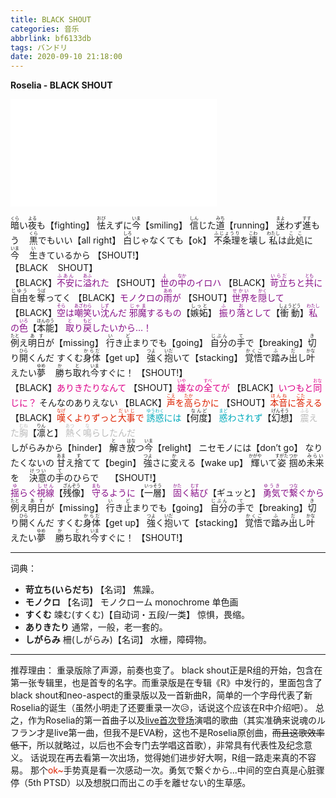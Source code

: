 ```yaml
---
title: BLACK SHOUT
categories: 音乐
abbrlink: bf6133db
tags: バンドリ
date: 2020-09-10 21:18:00
---
```

**Roselia - BLACK SHOUT**
<iframe frameborder="no" border="0" marginwidth="0" marginheight="0" width=330 height=86 src="//music.163.com/outchain/player?type=2&id=473817010&auto=0&height=66"></iframe>
<iframe frameborder="no" border="0" marginwidth="0" marginheight="0" width=330 height=86 src="//music.163.com/outchain/player?type=2&id=1294924594&auto=0&height=66"></iframe>

<ruby>暗<rt>くら</rt></ruby>い<ruby>夜<rt>よる</rt></ruby>も【fighting】
<ruby>怯<rt>おび</rt></ruby>えずに<ruby>今<rt>いま</rt></ruby>【smiling】
<ruby>信<rt>しん</rt></ruby>じた<ruby>道<rt>みち</rt></ruby>【running】
<ruby>迷<rt>まよ</rt></ruby>わず<ruby>進<rt>すす</rt></ruby>もう&nbsp;&nbsp;&nbsp;&nbsp;<ruby>黒<rt>くら</rt></ruby>でもいい【all right】
<ruby>白<rt>しろ</rt></ruby>じゃなくても【ok】
<ruby>不条理<rt>ふじょうり</rt></ruby>を<ruby>壊<rt>こわ</rt></ruby>し
<ruby>私<rt>わたし</rt></ruby>は<ruby>此処<rt>ここ</rt></ruby>に<ruby>今<rt>いま</rt></ruby>&nbsp;&nbsp;&nbsp;&nbsp;<ruby>生<rt>い</rt></ruby>きているから
【SHOUT!】
<br>
【BLACK&nbsp;&nbsp;&nbsp;&nbsp;SHOUT】
<br>
【BLACK】<span style="color:#881188"><ruby>不安<rt>ふあん</rt></ruby>に<ruby>溢<rt>あふ</rt></ruby>れた</span>
【SHOUT】<span style="color:#881188"><ruby>世<rt>よ</rt></ruby>の<ruby>中<rt>なか</rt></ruby>のイロハ</span>
【BLACK】<span style="color:#881188"><ruby>苛立<rt>いらだ</rt></ruby>ちと<ruby>共<rt>とも</rt></ruby>に</span>
<ruby>自由<rt>じゆう</rt></ruby>を<ruby>奪<rt>うば</rt></ruby>ってく
【BLACK】<span style="color:#881188">モノクロの<ruby>雨<rt>あめ</rt></ruby>が</span>
【SHOUT】<span style="color:#881188"><ruby>世界<rt>せかい</rt></ruby>を<ruby>隠<rt>かく</rt></ruby>して</span>
【BLACK】<span style="color:#881188"><ruby>空<rt>そら</rt></ruby>は<ruby>嘲笑<rt>あざわら</rt></ruby>い<ruby>沈<rt>しず</rt></ruby>んだ</span>
<span style="color:#881188"><ruby>邪魔<rt>じゃま</rt></ruby>するもの</span>【<ruby>嫉妬<rt>しっと</rt></ruby>】
<span style="color:#881188"><ruby>振<rt>ふ</rt></ruby>り<ruby>落<rt>お</rt></ruby>として</span>【<ruby>衝動<rt>しょうどう</rt></ruby>】
<span style="color:#881188"><ruby>私<rt>わたし</rt></ruby>の<ruby>色<rt>いろ</rt></ruby></span>【<ruby>本能<rt>ほんのう</rt></ruby>】
<span style="color:#881188"><ruby>取<rt>と</rt></ruby>り<ruby>戻<rt>もど</rt></ruby>したいから…！</span>
<br>
<ruby>例<rt>たと</rt></ruby>え<ruby>明日<rt>あす</rt></ruby>が【missing】
<ruby>行<rt>い</rt></ruby>き<ruby>止<rt>ど</rt></ruby>まりでも【going】
<ruby>自分<rt>じぶん</rt></ruby>の<ruby>手<rt>て</rt></ruby>で【breaking】
<ruby>切<rt>き</rt></ruby>り<ruby>開<rt>ひら</rt></ruby>くんだ
すくむ<ruby>身体<rt>からだ</rt></ruby>【get up】
<ruby>強<rt>つよ</rt></ruby>く<ruby>抱<rt>いだ</rt></ruby>いて【stacking】
<ruby>覚悟<rt>かくご</rt></ruby>で<ruby>踏<rt>ふ</rt></ruby>み<ruby>出<rt>だ</rt></ruby>し
<ruby>叶<rt>かな</rt></ruby>えたい<ruby>夢<rt>ゆめ</rt></ruby>&nbsp;&nbsp;&nbsp;&nbsp;<ruby>勝<rt>か</rt></ruby>ち<ruby>取<rt>と</rt></ruby>れ<ruby>今<rt>いま</rt></ruby>すぐに！
【SHOUT!】
<br>
【BLACK】<span style="color:#DD0088">ありきたりなんて</span>
【SHOUT】<span style="color:#DD0088"><ruby>嫌<rt>いや</rt></ruby>なの<ruby>全<rt>すべ</rt></ruby>てが</span>
【BLACK】<span style="color:#DD0088">いつもと<ruby>同<rt>おな</rt></ruby>じに？</span>
そんなのありえない
【BLACK】<span style="color:#DD2200"><ruby>声<rt>こえ</rt></ruby>を<ruby>高<rt>たか</rt></ruby>らかに</span>
【SHOUT】<span style="color:#DD2200"><ruby>本音<rt>ほんね</rt></ruby>に<ruby>答<rt>こた</rt></ruby>える</span>
【BLACK】<span style="color:#DD2200"><ruby>嘆<rt>なげ</rt></ruby>くよりずっと<ruby>大事<rt>だいじ</rt></ruby>で</span>
<span style="color:#00AABB"><ruby>誘惑<rt>ゆうわく</rt></ruby>には</span>【<ruby>何度<rt>なんど</rt></ruby>】
<span style="color:#00AABB"><ruby>惑<rt>まど</rt></ruby>わされず</span>【<ruby>幻想<rt>げんそう</rt></ruby>】
<span style="color:#BBBBBB"><ruby>震<rt>ふる</rt></ruby>えた<ruby>胸<rt>むね</rt></ruby></span>【<ruby>凛<rt>りん</rt></ruby>と】
<span style="color:#BBBBBB"><ruby>熱<rt>あつ</rt></ruby>く<ruby>鳴<rt>な</rt></ruby>らしたんだ</span>
<br>
しがらみから【hinder】
<ruby>解<rt>と</rt></ruby>き<ruby>放<rt>はな</rt></ruby>つ<ruby>今<rt>いま</rt></ruby>【relight】
ニセモノには【don’t go】
なりたくないの
<ruby>甘<rt>あま</rt></ruby>え<ruby>捨<rt>す</rt></ruby>てて【begin】
<ruby>強<rt>つよ</rt></ruby>さに<ruby>変<rt>か</rt></ruby>える【wake up】
<ruby>輝<rt>かがや</rt></ruby>いて<ruby>姿<rt>すがた</rt></ruby>
<ruby>掴<rt>つか</rt></ruby>め<ruby>未来<rt>みらい</rt></ruby>を&nbsp;&nbsp;&nbsp;&nbsp;<ruby>決意<rt>けつい</rt></ruby>の<ruby>手<rt>て</rt></ruby>のひらで　
【SHOUT!】
<br>
<span style="color:#881188"><ruby>揺<rt>ゆ</rt></ruby>らぐ<ruby>視線<rt>しせん</rt></ruby></span>【<ruby>残像<rt>ざんぞう</rt></ruby>】
<span style="color:#881188"><ruby>守<rt>まも</rt></ruby>るように</span>【<ruby>一層<rt>いっそう</rt></ruby>】
<span style="color:#881188"><ruby>固<rt>かた</rt></ruby>く<ruby>結<rt>むす</rt></ruby>び</span>【ギュッと】
<span style="color:#881188"><ruby>勇気<rt>ゆうき</rt></ruby>で<ruby>繋<rt>つな</rt></ruby>ぐから</span>
<br>
<ruby>例<rt>たと</rt></ruby>え<ruby>明日<rt>あす</rt></ruby>が【missing】
<ruby>行<rt>い</rt></ruby>き<ruby>止<rt>ど</rt></ruby>まりでも【going】
<ruby>自分<rt>じぶん</rt></ruby>の<ruby>手<rt>て</rt></ruby>で【breaking】
<ruby>切<rt>き</rt></ruby>り<ruby>開<rt>ひら</rt></ruby>くんだ
すくむ<ruby>身体<rt>からだ</rt></ruby>【get up】
<ruby>強<rt>つよ</rt></ruby>く<ruby>抱<rt>いだ</rt></ruby>いて【stacking】
<ruby>覚悟<rt>かくご</rt></ruby>で<ruby>踏<rt>ふ</rt></ruby>み<ruby>出<rt>だ</rt></ruby>し
<ruby>叶<rt>かな</rt></ruby>えたい<ruby>夢<rt>ゆめ</rt></ruby>&nbsp;&nbsp;&nbsp;&nbsp;<ruby>勝<rt>か</rt></ruby>ち<ruby>取<rt>と</rt></ruby>れ<ruby>今<rt>いま</rt></ruby>すぐに！
【SHOUT!】


---
词典：
+ **苛立ち(いらだち)** 
【名词】 焦躁。
+ **モノクロ**
【名词】 モノクローム monochrome 单色画
+ **すくむ**
竦む(すくむ)【自动词・五段/一类】 惊惧，畏缩。
+ **ありきたり**
通常，一般，老一套的。
+ **しがらみ**
柵(しがらみ)【名词】 水栅，障碍物。

---
推荐理由：
重录版除了声源，前奏也变了。
black shout正是R组的开始，包含在第一张专辑里，也是首专的名字。而重录版是在专辑《R》中发行的，里面包含了black shout和neo-aspect的重录版以及一首新曲R，简单的一个字母代表了新Roselia的诞生（虽然小明走了还要重录一次:disappointed_relieved:，话说这个应该在R中介绍吧）。
总之，作为Roselia的第一首曲子以及[live首次登场](https://www.bilibili.com/video/BV16x411D7jx?t=1007)演唱的歌曲（其实准确来说魂のルフラン才是live第一曲，但我不是EVA粉，这也不是Roselia原创曲，~~而且这歌效率低下~~，所以就略过，以后也不会专门去学唱这首歌），非常具有代表性及纪念意义。
话说现在再去看第一次出场，觉得她们进步好大啊，R组一路走来真的不容易。
那个<span style="color:#DD2200">ok~</span>手势真是看一次感动一次。勇気で繋ぐから...中间的空白真是心脏骤停（5th PTSD）以及想脱口而出この手を離せない的生草感。

